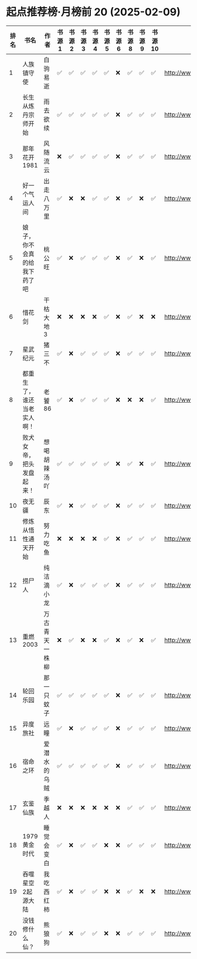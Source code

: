 # 起点推荐榜·月榜前 20 (2025-02-09)

| 排名 | 书名             | 作者      | 书源 1 | 书源 2 | 书源 3 | 书源 4 | 书源 5 | 书源 6 | 书源 8 | 书源 9 | 书源 10 | 起点链接                                   |
|----|----------------|---------|------|------|------|------|------|------|------|------|-------|----------------------------------------|
| 1  | 人族镇守使          | 白驹易逝    | ✅    | ✅    | ✅    | ✅    | ✅    | ❌    | ✅    | ✅    | ✅     | http://www.qidian.com/book/1026225232/ |
| 2  | 长生从炼丹宗师开始      | 雨去欲续    | ✅    | ✅    | ✅    | ✅    | ✅    | ❌    | ✅    | ✅    | ✅     | http://www.qidian.com/book/1036526469/ |
| 3  | 那年花开1981       | 风随流云    | ❌    | ✅    | ✅    | ✅    | ✅    | ❌    | ✅    | ✅    | ✅     | http://www.qidian.com/book/1037798729/ |
| 4  | 好一个气运人间        | 出走八万里   | ✅    | ❌    | ❌    | ✅    | ✅    | ❌    | ✅    | ❌    | ✅     | http://www.qidian.com/book/1040133430/ |
| 5  | 娘子，你不会真的给我下药了吧 | 桃公旺     | ✅    | ❌    | ✅    | ✅    | ✅    | ❌    | ✅    | ❌    | ✅     | http://www.qidian.com/book/1039639282/ |
| 6  | 惜花剑            | 干枯大地3   | ❌    | ❌    | ❌    | ❌    | ✅    | ❌    | ✅    | ❌    | ❌     | http://www.qidian.com/book/1036465012/ |
| 7  | 星武纪元           | 猪三不     | ✅    | ❌    | ✅    | ✅    | ✅    | ❌    | ✅    | ✅    | ✅     | http://www.qidian.com/book/1040259451/ |
| 8  | 都重生了，谁还当老实人啊！  | 老饕86    | ✅    | ❌    | ✅    | ✅    | ✅    | ❌    | ❌    | ❌    | ✅     | http://www.qidian.com/book/1041681717/ |
| 9  | 败犬女帝，把头发盘起来！   | 想喝胡辣汤吖  | ✅    | ✅    | ✅    | ✅    | ✅    | ❌    | ✅    | ❌    | ✅     | http://www.qidian.com/book/1042138072/ |
| 10 | 夜无疆            | 辰东      | ✅    | ❌    | ✅    | ✅    | ✅    | ❌    | ✅    | ✅    | ✅     | http://www.qidian.com/book/1040765595/ |
| 11 | 修炼从悟性通天开始      | 努力吃鱼    | ❌    | ❌    | ❌    | ❌    | ✅    | ❌    | ✅    | ✅    | ✅     | http://www.qidian.com/book/1034284970/ |
| 12 | 捞尸人            | 纯洁滴小龙   | ✅    | ❌    | ✅    | ✅    | ✅    | ❌    | ✅    | ✅    | ✅     | http://www.qidian.com/book/1041637443/ |
| 13 | 重燃2003         | 万古青天一株柳 | ❌    | ✅    | ❌    | ❌    | ✅    | ❌    | ✅    | ❌    | ✅     | http://www.qidian.com/book/1036580370/ |
| 14 | 轮回乐园           | 那一只蚊子   | ✅    | ✅    | ✅    | ✅    | ✅    | ❌    | ✅    | ✅    | ✅     | http://www.qidian.com/book/1009817672/ |
| 15 | 异度旅社           | 远瞳      | ✅    | ❌    | ✅    | ✅    | ✅    | ❌    | ✅    | ✅    | ✅     | http://www.qidian.com/book/1041604040/ |
| 16 | 宿命之环           | 爱潜水的乌贼  | ✅    | ✅    | ✅    | ✅    | ✅    | ❌    | ✅    | ✅    | ✅     | http://www.qidian.com/book/1036370336/ |
| 17 | 玄鉴仙族           | 季越人     | ❌    | ❌    | ❌    | ❌    | ❌    | ❌    | ✅    | ✅    | ✅     | http://www.qidian.com/book/1035420986/ |
| 18 | 1979黄金时代       | 睡觉会变白   | ✅    | ❌    | ✅    | ✅    | ❌    | ❌    | ✅    | ✅    | ✅     | http://www.qidian.com/book/1039689097/ |
| 19 | 吞噬星空2起源大陆      | 我吃西红柿   | ✅    | ❌    | ✅    | ✅    | ❌    | ❌    | ✅    | ❌    | ❌     | http://www.qidian.com/book/1039391177/ |
| 20 | 没钱修什么仙？        | 熊狼狗     | ✅    | ❌    | ✅    | ✅    | ❌    | ❌    | ✅    | ✅    | ✅     | http://www.qidian.com/book/1042256511/ |